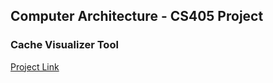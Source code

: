 ## Computer Architecture - CS405 Project
### Cache Visualizer Tool
[Project Link](https://yr1404.github.io/architecture-project/)
